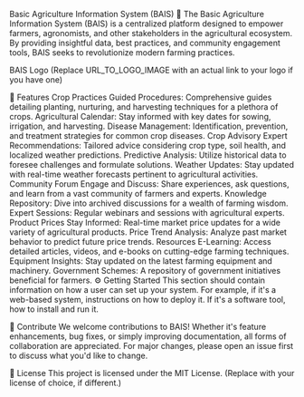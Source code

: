 Basic Agriculture Information System (BAIS) 🌾
The Basic Agriculture Information System (BAIS) is a centralized platform designed to empower farmers, agronomists, and other stakeholders in the agricultural ecosystem. By providing insightful data, best practices, and community engagement tools, BAIS seeks to revolutionize modern farming practices.

BAIS Logo (Replace URL_TO_LOGO_IMAGE with an actual link to your logo if you have one)

🌱 Features
Crop Practices
Guided Procedures: Comprehensive guides detailing planting, nurturing, and harvesting techniques for a plethora of crops.
Agricultural Calendar: Stay informed with key dates for sowing, irrigation, and harvesting.
Disease Management: Identification, prevention, and treatment strategies for common crop diseases.
Crop Advisory
Expert Recommendations: Tailored advice considering crop type, soil health, and localized weather predictions.
Predictive Analysis: Utilize historical data to foresee challenges and formulate solutions.
Weather Updates: Stay updated with real-time weather forecasts pertinent to agricultural activities.
Community Forum
Engage and Discuss: Share experiences, ask questions, and learn from a vast community of farmers and experts.
Knowledge Repository: Dive into archived discussions for a wealth of farming wisdom.
Expert Sessions: Regular webinars and sessions with agricultural experts.
Product Prices
Stay Informed: Real-time market price updates for a wide variety of agricultural products.
Price Trend Analysis: Analyze past market behavior to predict future price trends.
Resources
E-Learning: Access detailed articles, videos, and e-books on cutting-edge farming techniques.
Equipment Insights: Stay updated on the latest farming equipment and machinery.
Government Schemes: A repository of government initiatives beneficial for farmers.
⚙️ Getting Started
This section should contain information on how a user can set up your system. For example, if it's a web-based system, instructions on how to deploy it. If it's a software tool, how to install and run it.

🤝 Contribute
We welcome contributions to BAIS! Whether it's feature enhancements, bug fixes, or simply improving documentation, all forms of collaboration are appreciated. For major changes, please open an issue first to discuss what you'd like to change.

📜 License
This project is licensed under the MIT License. (Replace with your license of choice, if different.)
